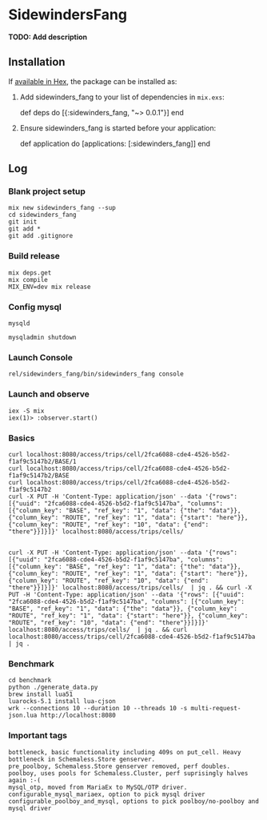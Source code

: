 # SidewindersFang

**TODO: Add description**

## Installation

If [available in Hex](https://hex.pm/docs/publish), the package can be installed as:

  1. Add sidewinders_fang to your list of dependencies in `mix.exs`:

        def deps do
          [{:sidewinders_fang, "~> 0.0.1"}]
        end

  2. Ensure sidewinders_fang is started before your application:

        def application do
          [applications: [:sidewinders_fang]]
        end



## Log

### Blank project setup

    mix new sidewinders_fang --sup
    cd sidewinders_fang
    git init
    git add *
    git add .gitignore

### Build release

    mix deps.get
    mix compile
    MIX_ENV=dev mix release

### Config mysql

    mysqld

    mysqladmin shutdown

### Launch Console

    rel/sidewinders_fang/bin/sidewinders_fang console

### Launch and observe

    iex -S mix
    iex(1)> :observer.start()

### Basics

    curl localhost:8080/access/trips/cell/2fca6088-cde4-4526-b5d2-f1af9c5147b2/BASE/1
    curl localhost:8080/access/trips/cell/2fca6088-cde4-4526-b5d2-f1af9c5147b2/BASE
    curl localhost:8080/access/trips/cell/2fca6088-cde4-4526-b5d2-f1af9c5147b2
    curl -X PUT -H 'Content-Type: application/json' --data '{"rows": [{"uuid": "2fca6088-cde4-4526-b5d2-f1af9c5147ba", "columns": [{"column_key": "BASE", "ref_key": "1", "data": {"the": "data"}}, {"column_key": "ROUTE", "ref_key": "1", "data": {"start": "here"}}, {"column_key": "ROUTE", "ref_key": "10", "data": {"end": "there"}}]}]}' localhost:8080/access/trips/cells/


    curl -X PUT -H 'Content-Type: application/json' --data '{"rows": [{"uuid": "2fca6088-cde4-4526-b5d2-f1af9c5147ba", "columns": [{"column_key": "BASE", "ref_key": "1", "data": {"the": "data"}}, {"column_key": "ROUTE", "ref_key": "1", "data": {"start": "here"}}, {"column_key": "ROUTE", "ref_key": "10", "data": {"end": "there"}}]}]}' localhost:8080/access/trips/cells/  | jq . && curl -X PUT -H 'Content-Type: application/json' --data '{"rows": [{"uuid": "2fca6088-cde4-4526-b5d2-f1af9c5147ba", "columns": [{"column_key": "BASE", "ref_key": "1", "data": {"the": "data"}}, {"column_key": "ROUTE", "ref_key": "1", "data": {"start": "here"}}, {"column_key": "ROUTE", "ref_key": "10", "data": {"end": "there"}}]}]}' localhost:8080/access/trips/cells/  | jq . && curl localhost:8080/access/trips/cell/2fca6088-cde4-4526-b5d2-f1af9c5147ba | jq .

### Benchmark

    cd benchmark
    python ./generate_data.py
    brew install lua51
    luarocks-5.1 install lua-cjson
    wrk --connections 10 --duration 10 --threads 10 -s multi-request-json.lua http://localhost:8080


### Important tags

    bottleneck, basic functionality including 409s on put_cell. Heavy bottleneck in Schemaless.Store genserver.
    pre_poolboy, Schemaless.Store genserver removed, perf doubles.
    poolboy, uses pools for Schemaless.Cluster, perf suprisingly halves again :-(
    mysql_otp, moved from MariaEx to MySQL/OTP driver.
    configurable_mysql_mariaex, option to pick mysql driver
    configurable_poolboy_and_mysql, options to pick poolboy/no-poolboy and mysql driver

